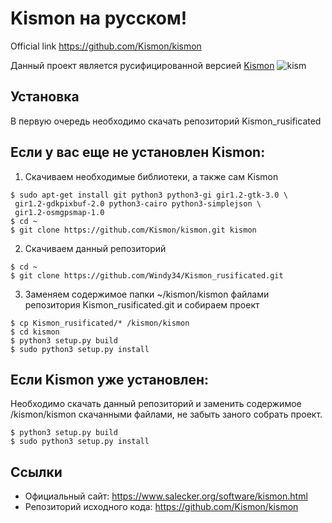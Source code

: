 # Kismon на русском!
Official link https://github.com/Kismon/kismon

Данный проект является русифицированной версией <a href="https://github.com/Kismon/kismon">Kismon</a>
![kism](https://user-images.githubusercontent.com/61827585/127535525-6ac7d41d-a568-4092-a40d-c48180100fa2.png)


## Установка
В первую очередь необходимо скачать репозиторий Kismon_rusificated

## Если у вас еще не установлен Kismon:

1. Скачиваем необходимые библиотеки, а также сам Kismon
```
$ sudo apt-get install git python3 python3-gi gir1.2-gtk-3.0 \
 gir1.2-gdkpixbuf-2.0 python3-cairo python3-simplejson \
 gir1.2-osmgpsmap-1.0
$ cd ~
$ git clone https://github.com/Kismon/kismon.git kismon
```
2. Скачиваем данный репозиторий
```
$ cd ~
$ git clone https://github.com/Windy34/Kismon_rusificated.git

```
3. Заменяем содержимое папки ~/kismon/kismon файлами репозитория Kismon_rusificated.git и собираем проект

```
$ cp Kismon_rusificated/* /kismon/kismon
$ cd kismon
$ python3 setup.py build
$ sudo python3 setup.py install

```
## Если Kismon уже установлен:
Необходимо скачать данный репозиторий и заменить содержимое /kismon/kismon скачанными файлами,
не забыть заного собрать проект. 
```
$ python3 setup.py build
$ sudo python3 setup.py install

```

## Ссылки 
* Официальный сайт:  https://www.salecker.org/software/kismon.html
* Репозиторий исходного кода:  https://github.com/Kismon/kismon
